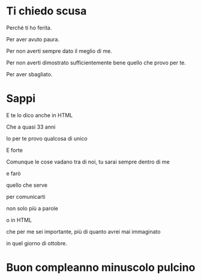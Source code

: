 <h1>Ti chiedo scusa</h1>
<p>Perché ti ho ferita.</p>
<p>Per aver avuto paura.</p>
<p>Per non averti sempre dato il meglio di me.</p>
<p>Per non averti dimostrato sufficientemente bene quello che provo per te.</p>
<p>Per aver sbagliato.</p>
<h1>Sappi</h1>
<p>E te lo dico anche in HTML</p>
<p>Che a quasi 33 anni</p>
<p>Io per te provo qualcosa di unico</p>
<p>E forte</p>
<p>Comunque le cose vadano tra di noi, tu sarai sempre dentro di me</p>
<p>e farò</p>
<p>quello che serve</p>
<p>per comunicarti</p>
<p>non solo più a parole</p>
<p>o in HTML</p>
<p>che per me sei importante, più di quanto avrei mai immaginato</p>
<p>in quel giorno di ottobre.</p>
<h1>Buon compleanno minuscolo pulcino</h1>
